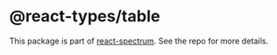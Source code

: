 # @react-types/table

This package is part of [react-spectrum](https://github.com/adobe/react-spectrum). See the repo for more details.
